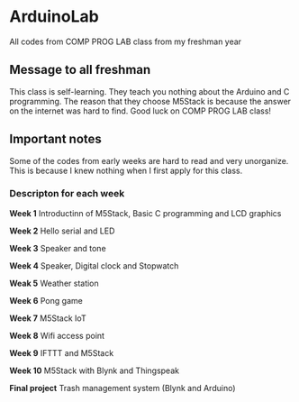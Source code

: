 # ArduinoLab
All codes from COMP PROG LAB class from my freshman year

## Message to all freshman
This class is self-learning. They teach you nothing about the Arduino and C programming.
The reason that they choose M5Stack is because the answer on the internet was hard to find.
Good luck on COMP PROG LAB class!

## Important notes
Some of the codes from early weeks are hard to read and very unorganize. This is because I knew nothing when I first apply for this class.

### Descripton for each week

**Week 1**
Introductinn of M5Stack, Basic C programming and LCD graphics

**Week 2**
Hello serial and LED

**Week 3**
Speaker and tone

**Week 4**
Speaker, Digital clock and Stopwatch

**Weak 5**
Weather station

**Week 6**
Pong game

**Week 7**
M5Stack IoT

**Week 8**
Wifi access point

**Week 9**
IFTTT and M5Stack

**Week 10**
M5Stack with Blynk and Thingspeak

**Final project**
Trash management system (Blynk and Arduino)

